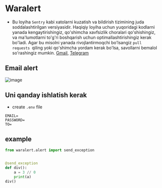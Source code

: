 # Waralert
- Bu loyiha `Sentry` kabi xatolarni kuzatish va bildirish tizimining juda soddalashtirilgan versiyasidir.
Haqiqiy loyiha uchun yuqoridagi kodlarni yanada kengaytirishingiz, qo'shimcha xavfsizlik choralari qo'shishingiz, va ma'lumotlarni to'g'ri boshqarish uchun optimallashtirishingiz kerak bo'ladi.
Agar bu misolni yanada rivojlantirmoqchi bo'lsangiz `pull requests `qiling yoki qo'shimcha yordam kerak bo'lsa, savollarni bemalol so'rashingiz mumkin. [Gmail](https://mail.google.com/mail/u/0/?tab=rm&ogbl#search/meibrohimov%40gmail.com?compose=new), [Telegram](https://t.me/Musharraaf)

## Email alert
![image](https://github.com/user-attachments/assets/6c6fa290-1bbb-40c4-a59e-ee80cbeca110)

## Uni qanday ishlatish kerak 
- create `.env` file
```commandline
EMAIL=
PASSWORD=
TO=
```
## example 
```python
from waralert.alert import send_exception


@send_exception
def div():
    a = 3 // 0
    print(a)
div()
```
